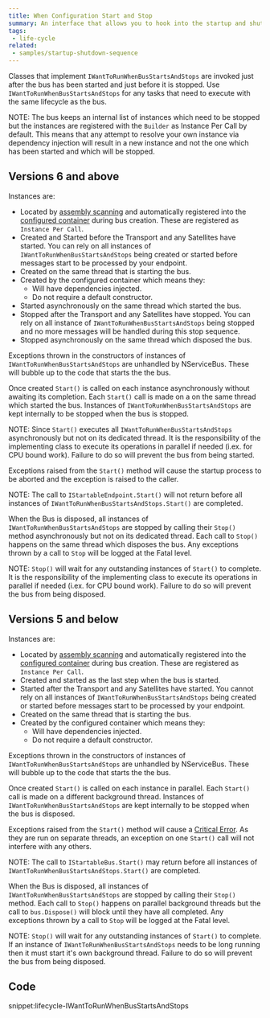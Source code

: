 ```yaml
---
title: When Configuration Start and Stop
summary: An interface that allows you to hook into the startup and shutdown sequence of NServiceBus
tags:
 - life-cycle
related:
 - samples/startup-shutdown-sequence
---
```


Classes that implement `IWantToRunWhenBusStartsAndStops` are invoked just after the bus has been started and just before it is stopped. Use `IWantToRunWhenBusStartsAndStops` for any tasks that need to execute with the same lifecycle as the bus.

NOTE: The bus keeps an internal list of instances which need to be stopped but the instances are registered with the `Builder` as Instance Per Call by default. This means that any attempt to resolve your own instance via dependency injection will result in a new instance and not the one which has been started and which will be stopped.


## Versions 6 and above

Instances are:

* Located by [assembly scanning](/nservicebus/hosting/assembly-scanning.md) and automatically registered into the [configured container](/nservicebus/containers/) during bus creation. These are registered as `Instance Per Call`.
* Created and Started before the Transport and any Satellites have started. You can rely on all instances of `IWantToRunWhenBusStartsAndStops` being created or started before messages start to be processed by your endpoint.
* Created on the same thread that is starting the bus.
* Created by the configured container which means they:
  * Will have dependencies injected.
  * Do not require a default constructor.
* Started asynchronously on the same thread which started the bus.
* Stopped after the Transport and any Satellites have stopped. You can rely on all instance of `IWantToRunWhenBusStartsAndStops` being stopped and no more messages will be handled during this stop sequence.
* Stopped asynchronously on the same thread which disposed the bus.

Exceptions thrown in the constructors of instances of `IWantToRunWhenBusStartsAndStops` are unhandled by NServiceBus. These will bubble up to the code that starts the the bus.

Once created `Start()` is called on each instance asynchronously without awaiting its completion. Each `Start()` call is made on a on the same thread which started the bus. Instances of `IWantToRunWhenBusStartsAndStops` are kept internally to be stopped when the bus is stopped.

NOTE: Since `Start()` executes all `IWantToRunWhenBusStartsAndStops` asynchronously but not on its dedicated thread. It is the responsibility of the implementing class to execute its operations in parallel if needed (i.ex. for CPU bound work). Failure to do so will prevent the bus from being started.

Exceptions raised from the `Start()` method will cause the startup process to be aborted and the exception is raised to the caller.

NOTE: The call to `IStartableEndpoint.Start()` will not return before all instances of `IWantToRunWhenBusStartsAndStops.Start()` are completed.

When the Bus is disposed, all instances of `IWantToRunWhenBusStartsAndStops` are stopped by calling their `Stop()` method asynchronously but not on its dedicated thread. Each call to `Stop()` happens on the same thread which disposes the bus. Any exceptions thrown by a call to `Stop` will be logged at the Fatal level.

NOTE: `Stop()` will wait for any outstanding instances of `Start()` to complete. It is the responsibility of the implementing class to execute its operations in parallel if needed (i.ex. for CPU bound work). Failure to do so will prevent the bus from being disposed.


## Versions 5 and below

Instances are:

* Located by [assembly scanning](/nservicebus/hosting/assembly-scanning.md) and automatically registered into the [configured container](/nservicebus/containers/) during bus creation. These are registered as `Instance Per Call`.
* Created and started as the last step when the bus is started.
* Started after the Transport and any Satellites have started. You cannot rely on all instances of `IWantToRunWhenBusStartsAndStops` being created or started before messages start to be processed by your endpoint.
* Created on the same thread that is starting the bus.
* Created by the configured container which means they:
  * Will have dependencies injected.
  * Do not require a default constructor.

Exceptions thrown in the constructors of instances of `IWantToRunWhenBusStartsAndStops` are unhandled by NServiceBus. These will bubble up to the code that starts the the bus.

Once created `Start()` is called on each instance in parallel. Each `Start()` call is made on a different background thread. Instances of `IWantToRunWhenBusStartsAndStops` are kept internally to be stopped when the bus is disposed.

Exceptions raised from the `Start()` method will cause a [Critical Error](/nservicebus/hosting/critical-errors.md). As they are run on separate threads, an exception on one `Start()` call will not interfere with any others.

NOTE: The call to `IStartableBus.Start()` may return before all instances of `IWantToRunWhenBusStartsAndStops.Start()` are completed.

When the Bus is disposed, all instances of `IWantToRunWhenBusStartsAndStops` are stopped by calling their `Stop()` method. Each call to `Stop()` happens on parallel background threads but the call to `bus.Dispose()` will block until they have all completed. Any exceptions thrown by a call to `Stop` will be logged at the Fatal level.

NOTE: `Stop()` will wait for any outstanding instances of `Start()` to complete. If an instance of `IWantToRunWhenBusStartsAndStops` needs to be long running then it must start it's own background thread. Failure to do so will prevent the bus from being disposed.


## Code

snippet:lifecycle-IWantToRunWhenBusStartsAndStops
